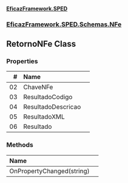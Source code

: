 #### [EficazFramework.SPED](EficazFrameworkSPED.md 'EficazFramework SPED')
### [EficazFramework.SPED.Schemas.NFe](EficazFramework.SPED.Schemas.NFe.md 'EficazFramework.SPED.Schemas.NFe')

## RetornoNFe Class
### Properties

| # | Name | |
| ---: | :--- | :--- |
| 02 | ChaveNFe |  |
| 03 | ResultadoCodigo |  |
| 04 | ResultadoDescricao |  |
| 05 | ResultadoXML |  |
| 06 | Resultado |  |
### Methods

| Name | |
| :--- | :--- |
| OnPropertyChanged(string) |  |
